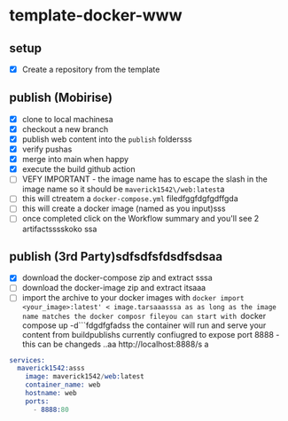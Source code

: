 # template-docker-www

## setup
- [X] Create a repository from the template

## publish (Mobirise)
- [X] clone to local machinesa
- [X] checkout a new branch
- [X] publish web content into the ```publish``` foldersss
- [x] verify pushas
- [X] merge into main when happy
- [X] execute the build github action
- [ ]   VEFY IMPORTANT - the image name has to escape the slash in the image name so it should be ```maverick1542\/web:latest```a
- [ ] this will ctreatem a ```docker-compose.yml``` filedfggfdgfgdffgda
- [ ] this will create a docker image (named as you input)sss
- [ ] once completed click on the Workflow summary and you'll see 2 artifactsssskoko
ssa
## publish (3rd Party)sdfsdfsfdsdfsdsaa
- [X] download the docker-compose zip and extract sssa
- [ ] download the docker-image zip and extract itsaaa
- [ ] import the archive to your docker images with ```docker import <your_image>:latest' < image.tarsaaasssa
as
as long as the image name matches the docker composr fileyou can start with ```docker compose up -d```fdgdfgfadss
the container will run and serve your content from buildpublishs
currently confiugred to expose port 8888 - this can be changeds
..aa
http://localhost:8888/s
a
```s
services:
  maverick1542:asss
    image: maverick1542/web:latest
    container_name: web
    hostname: web
    ports:
      - 8888:80
```
